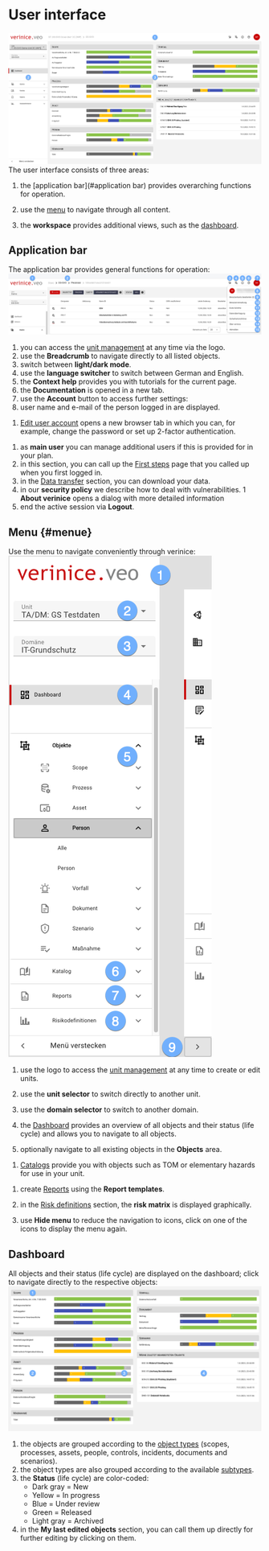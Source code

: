 <!-- © 2024 The Project Contributors - see AUTHORS.txt -->
# User interface

![User interface](  /assets/en/manual/user-interface.de.png)
The user interface consists of three areas:

1. the [application bar](#application bar) provides overarching functions for operation.
1. use the [menu](#menu) to navigate through all content.

1. the **workspace** provides additional views, such as the [dashboard](#dashboard).

## Application bar

The application bar provides general functions for operation:
![Application bar](  /assets/en/manual/app-bar.de.png)

1. you can access the [unit management](./unit-management) at any time via the logo.
1. use the **Breadcrumb** to navigate directly to all listed objects.
1. switch between **light/dark mode**.
1. use the **language switcher** to switch between German and English.
1. the **Context help** provides you with tutorials for the current page.
1. the **Documentation** is opened in a new tab.
1. use the **Account** button to access further settings:
1. user name and e-mail of the person logged in are displayed.

1) [Edit user account](./accounts) opens a new browser tab in which you can, for example, change the password or set up 2-factor authentication.

1. as **main user** you can manage additional users if this is provided for in your plan.
1. in this section, you can call up the [First steps](./welcome) page that you called up when you first logged in.
1. in the [Data transfer](./data-transfer) section, you can download your data.
1. in our **security policy** we describe how to deal with vulnerabilities.
1 **About verinice** opens a dialog with more detailed information
1. end the active session via **Logout**.

## Menu {#menue}

Use the menu to navigate conveniently through verinice:
![Menu](  /assets/en/manual/menu.de.png)

1. use the logo to access the [unit management](./unit-management) at any time to create or edit units.
1. use the **unit selector** to switch directly to another unit.
1. use the **domain selector** to switch to another domain.
1. the [Dashboard](#dashboard) provides an overview of all objects and their status (life cycle) and allows you to navigate to all objects.

1. optionally navigate to all existing objects in the **Objects** area.

1) [Catalogs](./catalogs) provide you with objects such as TOM or elementary hazards for use in your unit.

1. create [Reports](./reports) using the **Report templates**.
1. in the [Risk definitions](./risk-definition) section, the **risk matrix** is displayed graphically.

1. use **Hide menu** to reduce the navigation to icons, click on one of the icons to display the menu again.

## Dashboard

All objects and their status (life cycle) are displayed on the dashboard; click to navigate directly to the respective objects:
![Dashboard](  /assets/en/manual/dashboard.de.png)

1. the objects are grouped according to the [object types](/object-model/objects) (scopes, processes, assets, people, controls, incidents, documents and scenarios).
1. the object types are also grouped according to the available [subtypes](/object-model/objects).
1. the **Status** (life cycle) are color-coded:
    - Dark gray = New
    - Yellow = In progress
    - Blue = Under review
    - Green = Released
    - Light gray = Archived
1. in the **My last edited objects** section, you can call them up directly for further editing by clicking on them.

